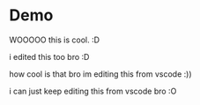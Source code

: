 # Demo

WOOOOO
this is cool. :D

i edited this too bro :D

how cool is that bro im editing this from vscode :))

i can just keep editing this from vscode bro :O
